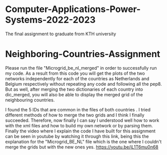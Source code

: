 # Computer-Applications-Power-Systems-2022-2023
The final assignment to graduate from KTH university 

# Neighboring-Countries-Assignment
Please run the file "Microgrid_be_nl_merged" in order to successfully run my code.
As a result from this code you will get the plots of the two networks independently for each of the countries as Netherlands and Belgium respectively without repeating any code and following all the pep8. But as well, after merging the two dictionaries of each country into dic_merged, you will also be able to display the merged grid of the neighbouring countries.

I found the 5 IDs that are common in the files of both countries . I tried different methods of how to merge the two grids and I think I finally succeeded. Therefore, now finally I can say I understood well how to work with the xml files and how to build my own network or by parsing them.
Finally the video where I explain the code I have built for this assignment can be seen in youtube by watching it through this link, being this the explanation for the "Microgrid_BE_NL" file which is the one where I couldn't merge the grids but with the new ones yes.
https://youtu.be/jL1T6mu0n68
